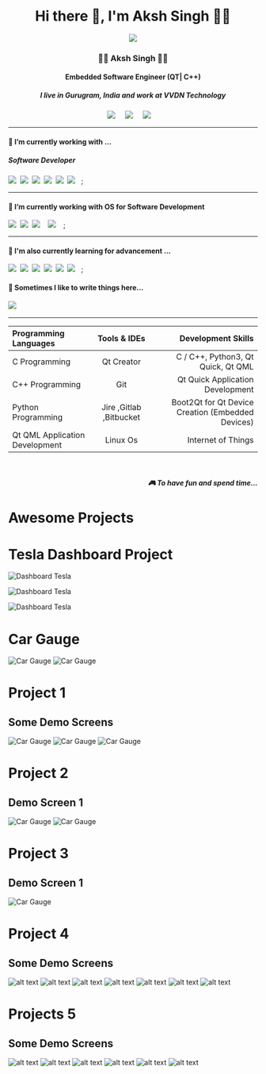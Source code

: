 <h1 align='center'> Hi there 👋, I'm Aksh Singh  👩‍💻 </h1>

<p align='center'>
  <a href="https://www.linkedin.com/in/aksh-singh-0808bb220/"><img src="https://avatars.githubusercontent.com/u/108173159?s=400&u=7aa6f3cded4e1eceabae2f86c27aeeb3931538b4&v=4" /></a>
</p>

<h3 align='center'>
  👩‍💻 Aksh Singh 👩‍💻
</h3>

<h4 align='center'>
  Embedded Software Engineer (QT| C++)
</h4>

<h5 align='center'>
  I live in Gurugram, India and work at <b>VVDN Technology</b> 
</h5>


<p align='center'>
  <a href="https://twitter.com/divyadesh_777"><img src="https://img.shields.io/badge/twitter-%231DA1F2.svg?&style=for-the-badge&logo=twitter&logoColor=white" /></a>&nbsp;&nbsp;&nbsp;&nbsp;
  <a href="https://www.linkedin.com/in/aksh-singh-0808bb220/"><img src="https://img.shields.io/badge/linkedin-%230077B5.svg?&style=for-the-badge&logo=linkedin&logoColor=white" /></a>&nbsp;&nbsp;&nbsp;&nbsp;
  <a href="mailto:akshworkamil@gmail.com?subject= Hi Aksh Singh"><img src="https://img.shields.io/badge/gmail-%23D14836.svg?&style=for-the-badge&logo=gmail&logoColor=white" /></a>&nbsp;&nbsp;&nbsp;&nbsp;

</p>


<hr>

<h4>🔭  I’m currently working with ...</h4>

<h5>Software Developer</h5>
<p >
  <img src="https://img.shields.io/badge/sqlite-%2307405e.svg?style=for-the-badge&logo=sqlite&logoColor=white" />&nbsp;&nbsp;<img src="https://img.shields.io/badge/Qt-%23217346.svg?style=for-the-badge&logo=Qt&logoColor=white" />&nbsp;&nbsp;<img src="https://img.shields.io/badge/c-%2300599C.svg?style=for-the-badge&logo=c&logoColor=white" />&nbsp;&nbsp;<img src="https://img.shields.io/badge/c++-%2300599C.svg?style=for-the-badge&logo=c%2B%2B&logoColor=white" />&nbsp;&nbsp;<img src="https://img.shields.io/badge/javascript-%23323330.svg?style=for-the-badge&logo=javascript&logoColor=%23F7DF1E">&nbsp;&nbsp;<img src="https://img.shields.io/badge/shell_script-%23121011.svg?style=for-the-badge&logo=gnu-bash&logoColor=white" />&nbsp;&nbsp ;
</p>


<hr>

<h4>🔭  I’m currently working with OS for Software Development</h4>

<p >
  <img src="https://img.shields.io/badge/Linux-FCC624?style=for-the-badge&logo=linux&logoColor=black" />&nbsp;&nbsp;<img src="https://img.shields.io/badge/Ubuntu-E95420?style=for-the-badge&logo=ubuntu&logoColor=white" />&nbsp;&nbsp<img src = "https://img.shields.io/badge/Windows-0078D6?style=for-the-badge&logo=windows&logoColor=white"/> &nbsp;&nbsp <img src = "https://img.shields.io/badge/mac%20os-000000?style=for-the-badge&logo=macos&logoColor=F0F0F0"/> &nbsp;&nbsp ;
</p>


<hr>

<h4>🌱  I'm also currently learning for advancement ... </h4>
<p >
  <img src="https://img.shields.io/badge/sqlite-%2307405e.svg?style=for-the-badge&logo=sqlite&logoColor=white" />&nbsp;&nbsp;<img src="https://img.shields.io/badge/Qt-%23217346.svg?style=for-the-badge&logo=Qt&logoColor=white" />&nbsp;&nbsp;<img src="https://img.shields.io/badge/c-%2300599C.svg?style=for-the-badge&logo=c&logoColor=white" />&nbsp;&nbsp;<img src="https://img.shields.io/badge/c++-%2300599C.svg?style=for-the-badge&logo=c%2B%2B&logoColor=white" />&nbsp;&nbsp;<img src="https://img.shields.io/badge/javascript-%23323330.svg?style=for-the-badge&logo=javascript&logoColor=%23F7DF1E">&nbsp;&nbsp;<img src="https://img.shields.io/badge/shell_script-%23121011.svg?style=for-the-badge&logo=gnu-bash&logoColor=white" />&nbsp;&nbsp ;
</p>


<p align='right'>
<h4>💬  Sometimes I like to write things here...</h4>
  <a href="https://dabreha.blogspot.com"><img src="https://img.shields.io/badge/Blogger-FF5722?style=for-the-badge&logo=blogger&logoColor=white" /></a>&nbsp;&nbsp;&nbsp;
</p>


<hr>

| Programming Languages | Tools & IDEs | Development Skills |
| :---                  |     :---:    |          ---:      |
| C Programming   |  Qt Creator     | C / C++, Python3, Qt Quick, Qt QML    |
| C++ Programming    | Git       | Qt Quick Application Development     |
| Python Programming  | Jire ,Gitlab ,Bitbucket     | Boot2Qt for Qt Device Creation (Embedded Devices) |
|  Qt QML Application Development     | Linux Os       | Internet of Things      |

<br>
<p align="right">
 <h5 align="right">🎮 To have fun and spend time...</h5>
</p>


# Awesome Projects

# Tesla Dashboard Project 

![Dashboard Tesla](https://github.com/cppqtdev/Tesla/blob/main/Tesla_UI_Designs/Screenshot%202023-08-19%20192223.png)

![Dashboard Tesla](https://github.com/cppqtdev/Tesla/blob/main/Tesla_UI_Designs/Screenshot%202023-08-19%20201407.png)

![Dashboard Tesla](https://github.com/cppqtdev/Tesla/blob/main/Tesla_UI_Designs/Screenshot%202023-08-19%20202055.png)

# Car Gauge
![Car Gauge](https://github.com/cppqtdev/gauge/blob/main/screenshots/screens/Screenshot%202023-08-14%20130350.png)
![Car Gauge](https://github.com/cppqtdev/gauge/blob/main/screenshots/screens/Screenshot%202023-08-14%20130332.png)

# Project 1
## Some Demo Screens
![Car Gauge](https://github.com/cppqtdev/Racing-Car-Dashboard/blob/main/Screenshots/1.png)
![Car Gauge](https://github.com/cppqtdev/Racing-Car-Dashboard/blob/main/Screenshots/2.png)
![Car Gauge](https://github.com/cppqtdev/Racing-Car-Dashboard/blob/main/Screenshots/3.png)

# Project 2
## Demo Screen 1
![Car Gauge](https://github.com/cppqtdev/Racing-Car-Dashboard/blob/main/Screenshots/Code_Screen.png)
![Car Gauge](https://github.com/cppqtdev/Car-Dashboard-2/blob/main/screenshots/Screenshot%202023-08-12%20141221.png)

# Project 3
## Demo Screen 1
![Car Gauge](https://github.com/cppqtdev/modern-car-dashboard-/blob/main/screenshot/Screenshot%202023-08-13%20212900.png)

# Project 4
## Some Demo Screens
![alt text](https://github.com/cppqtdev/1Password-UI-Qt-QML/blob/master/Screenshots/homwWithSettings.png?raw=true)
![alt text](https://github.com/cppqtdev/1Password-UI-Qt-QML/blob/master/Screenshots/General.png?raw=true)
![alt text](https://github.com/cppqtdev/1Password-UI-Qt-QML/blob/master/Screenshots/appearance.png?raw=true)
![alt text](https://github.com/cppqtdev/1Password-UI-Qt-QML/blob/master/Screenshots/Security.png?raw=true)
![alt text](https://github.com/cppqtdev/1Password-UI-Qt-QML/blob/master/Screenshots/Privacy.png?raw=true)
![alt text](https://github.com/cppqtdev/1Password-UI-Qt-QML/blob/master/Screenshots/Browser.png?raw=true)
![alt text](https://github.com/cppqtdev/1Password-UI-Qt-QML/blob/master/Screenshots/advanced.png?raw=true)


# Projects 5
## Some Demo Screens
![alt text](https://github.com/cppqtdev/Jabra-Speaker-Connect-Project/blob/main/Assets/ScreenShots/jabra2.png?raw=true)
![alt text](https://github.com/cppqtdev/Jabra-Speaker-Connect-Project/blob/main/Assets/ScreenShots/jabra3.png?raw=true)
![alt text](https://github.com/cppqtdev/Jabra-Speaker-Connect-Project/blob/main/Assets/ScreenShots/jabra4.png?raw=true)
![alt text](https://github.com/cppqtdev/Jabra-Speaker-Connect-Project/blob/main/Assets/ScreenShots/jabra5.png?raw=true)
![alt text](https://github.com/cppqtdev/Jabra-Speaker-Connect-Project/blob/main/Assets/ScreenShots/jabra6.png?raw=true)
![alt text](https://github.com/cppqtdev/Jabra-Speaker-Connect-Project/blob/main/Assets/ScreenShots/jabra7.png?raw=true)


